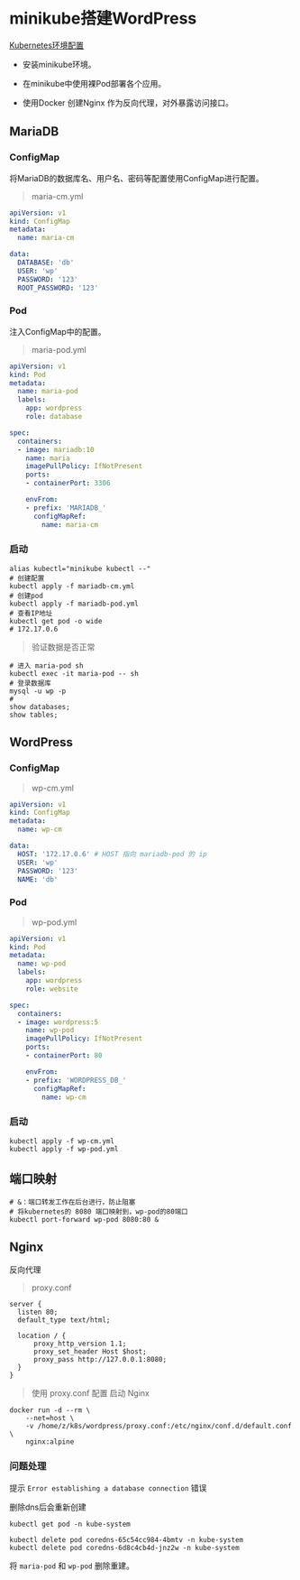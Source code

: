 # minikube搭建WordPress

[Kubernetes环境配置](./Kubernetes环境搭建.md)

* 安装minikube环境。

* 在minikube中使用裸Pod部署各个应用。

* 使用Docker 创建Nginx 作为反向代理，对外暴露访问接口。

## MariaDB

### ConfigMap

将MariaDB的数据库名、用户名、密码等配置使用ConfigMap进行配置。

> maria-cm.yml

```yaml
apiVersion: v1
kind: ConfigMap
metadata:
  name: maria-cm

data:
  DATABASE: 'db'
  USER: 'wp'
  PASSWORD: '123'
  ROOT_PASSWORD: '123'
```

### Pod

注入ConfigMap中的配置。

> maria-pod.yml

```yaml
apiVersion: v1
kind: Pod
metadata:
  name: maria-pod
  labels:
    app: wordpress
    role: database

spec:
  containers:
  - image: mariadb:10
    name: maria
    imagePullPolicy: IfNotPresent
    ports:
    - containerPort: 3306

    envFrom:
    - prefix: 'MARIADB_'
      configMapRef:
        name: maria-cm
```

### 启动

```shell
alias kubectl="minikube kubectl --"
# 创建配置
kubectl apply -f mariadb-cm.yml
# 创建pod
kubectl apply -f mariadb-pod.yml
# 查看IP地址
kubectl get pod -o wide
# 172.17.0.6
```

> 验证数据是否正常

```shell
# 进入 maria-pod sh
kubectl exec -it maria-pod -- sh
# 登录数据库
mysql -u wp -p
#
show databases;
show tables;
```



## WordPress

### ConfigMap

> wp-cm.yml
>

```yaml
apiVersion: v1
kind: ConfigMap
metadata:
  name: wp-cm

data:
  HOST: '172.17.0.6' # HOST 指向 mariadb-pod 的 ip
  USER: 'wp'
  PASSWORD: '123'
  NAME: 'db'
```

### Pod

> wp-pod.yml

```yaml
apiVersion: v1
kind: Pod
metadata:
  name: wp-pod
  labels:
    app: wordpress
    role: website

spec:
  containers:
  - image: wordpress:5
    name: wp-pod
    imagePullPolicy: IfNotPresent
    ports:
    - containerPort: 80

    envFrom:
    - prefix: 'WORDPRESS_DB_'
      configMapRef:
        name: wp-cm
```

### 启动

```shell
kubectl apply -f wp-cm.yml
kubectl apply -f wp-pod.yml
```



## 端口映射

```shell
# &：端口转发工作在后台进行，防止阻塞
# 将kubernetes的 8080 端口映射到，wp-pod的80端口
kubectl port-forward wp-pod 8080:80 &
```

## Nginx

反向代理

> proxy.conf

```nginx
server {
  listen 80;
  default_type text/html;

  location / {
      proxy_http_version 1.1;
      proxy_set_header Host $host;
      proxy_pass http://127.0.0.1:8080;
  }
}
```

> 使用 proxy.conf 配置 启动 Nginx

```shell
docker run -d --rm \
    --net=host \
    -v /home/z/k8s/wordpress/proxy.conf:/etc/nginx/conf.d/default.conf \
    nginx:alpine
```



### 问题处理

提示 `Error establishing a database connection` 错误

删除dns后会重新创建

```shell
kubectl get pod -n kube-system

kubectl delete pod coredns-65c54cc984-4bmtv -n kube-system
kubectl delete pod coredns-6d8c4cb4d-jnz2w -n kube-system
```



将 `maria-pod` 和 `wp-pod` 删除重建。


